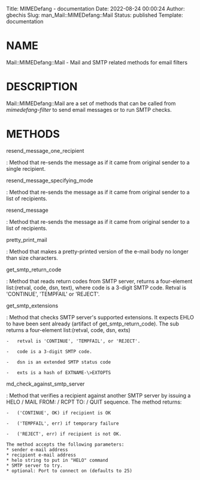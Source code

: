 Title: MIMEDefang - documentation
Date: 2022-08-24 00:00:24
Author: gbechis
Slug: man_Mail::MIMEDefang::Mail
Status: published
Template: documentation

# NAME

Mail::MIMEDefang::Mail - Mail and SMTP related methods for email filters

# DESCRIPTION

Mail::MIMEDefang::Mail are a set of methods that can be called from
*mimedefang-filter* to send email messages or to run SMTP checks.

# METHODS

resend_message_one_recipient

:   Method that re-sends the message as if it came from original sender
    to a single recipient.

resend_message_specifying_mode

:   Method that re-sends the message as if it came from original sender
    to a list of recipients.

resend_message

:   Method that re-sends the message as if it came from original sender
    to a list of recipients.

pretty_print_mail

:   Method that makes a pretty-printed version of the e-mail body no
    longer than size characters.

get_smtp_return_code

:   Method that reads return codes from SMTP server, returns a
    four-element list:(retval, code, dsn, text), where code is a 3-digit
    SMTP code. Retval is 'CONTINUE', 'TEMPFAIL' or 'REJECT'.

get_smtp_extensions

:   Method that checks SMTP server\'s supported extensions. It expects
    EHLO to have been sent already (artifact of get_smtp_return_code).
    The sub returns a four-element list:(retval, code, dsn, exts)

    -   retval is 'CONTINUE', 'TEMPFAIL', or 'REJECT'.

    -   code is a 3-digit SMTP code.

    -   dsn is an extended SMTP status code

    -   exts is a hash of EXTNAME-\>EXTOPTS

md_check_against_smtp_server

:   Method that verifies a recipient against another SMTP server by
    issuing a HELO / MAIL FROM: / RCPT TO: / QUIT sequence. The method
    returns:

    -   ('CONTINUE', OK) if recipient is OK

    -   ('TEMPFAIL', err) if temporary failure

    -   ('REJECT', err) if recipient is not OK.

    The method accepts the following parameters:
    * sender e-mail address
    * recipient e-mail address
    * helo string to put in "HELO" command
    * SMTP server to try.
    * optional: Port to connect on (defaults to 25)
